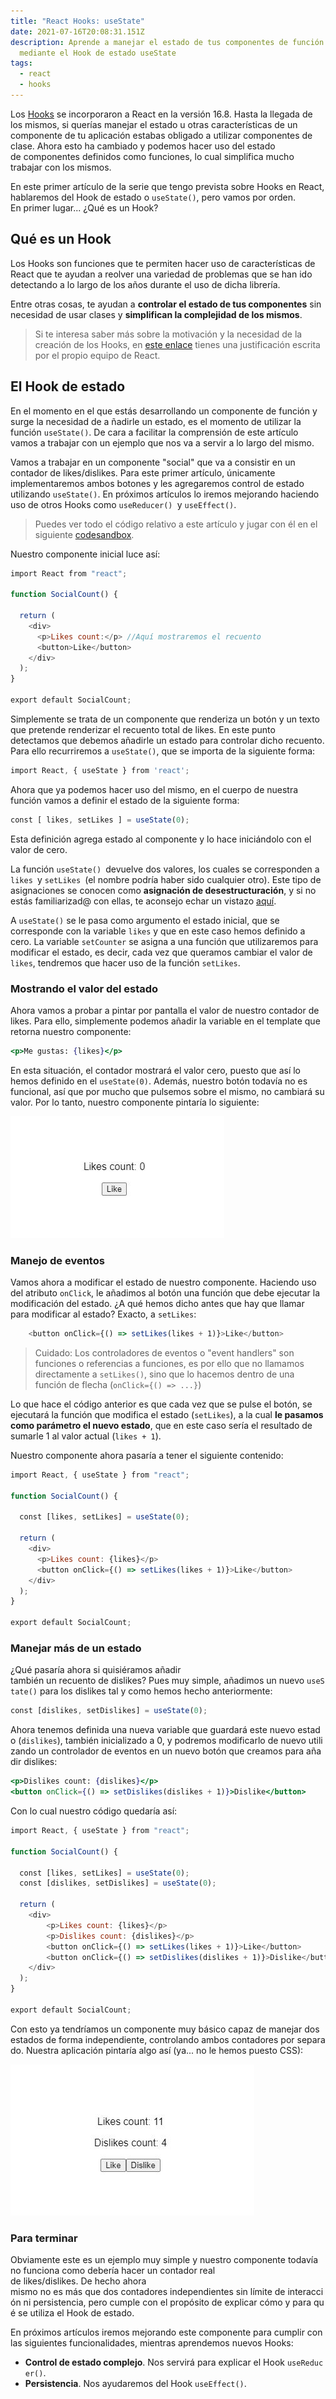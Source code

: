 ```yaml
---
title: "React Hooks: useState"
date: 2021-07-16T20:08:31.151Z
description: Aprende a manejar el estado de tus componentes de función en React
  mediante el Hook de estado useState
tags:
  - react
  - hooks
---
```

Los [Hooks](https://es.reactjs.org/docs/hooks-intro.html) se incorporaron a React en la versión 16.8. Hasta la llegada de los mismos, si querías manejar el estado u otras características de un componente de tu aplicación estabas obligado a utilizar componentes de clase. Ahora esto ha cambiado y podemos hacer uso del estado de componentes definidos como funciones, lo cual simplifica mucho trabajar con los mismos.

En este primer artículo de la serie que tengo prevista sobre Hooks en React, hablaremos del Hook de estado o `useState()`, pero vamos por orden. En primer lugar... ¿Qué es un Hook?

## Qué es un Hook

Los Hooks son funciones que te permiten hacer uso de características de React que te ayudan a reolver una variedad de problemas que se han ido detectando a lo largo de los años durante el uso de dicha librería.

Entre otras cosas, te ayudan a **controlar el estado de tus componentes** sin necesidad de usar clases y **simplifican la complejidad de los mismos**.

> Si te interesa saber más sobre la motivación y la necesidad de la creación de los Hooks, en [este enlace](https://es.reactjs.org/docs/hooks-intro.html#motivation) tienes una justificación escrita por el propio equipo de React.

## El Hook de estado

En el momento en el que estás desarrollando un componente de función y surge la necesidad de a    ñadirle un estado, es el momento de utilizar la función `useState()`. De cara a facilitar la comprensión de este artículo vamos a trabajar con un ejemplo que nos va a servir a lo largo del mismo.

Vamos a trabajar en un componente "social" que va a consistir en un contador de likes/dislikes. Para este primer artículo, únicamente implementaremos ambos botones y les agregaremos control de estado utilizando `useState()`. En próximos artículos lo iremos mejorando haciendo uso de otros Hooks como `useReducer() `y `useEffect()`.

> Puedes ver todo el código relativo a este artículo y jugar con él en el siguiente [codesandbox](https://codesandbox.io/s/wandering-cloud-c4cbn?file=/src/components/LikeButton.js:0-275).

Nuestro componente inicial luce así:

```jsx
import React from "react";

function SocialCount() { 

  return (
    <div> 
      <p>Likes count:</p> //Aquí mostraremos el recuento
      <button>Like</button>
    </div>
  );
}

export default SocialCount;
```

Simplemente se trata de un componente que renderiza un botón y un texto que pretende renderizar el recuento total de likes. En este punto detectamos que debemos añadirle un estado para controlar dicho recuento. Para ello recurriremos a `useState()`, que se importa de la siguiente forma:

```javascript
import React, { useState } from 'react';
```

Ahora que ya podemos hacer uso del mismo, en el cuerpo de nuestra función vamos a definir el estado de la siguiente forma:

```javascript
const [ likes, setLikes ] = useState(0);
```

Esta definición agrega estado al componente y lo hace iniciándolo con el valor de cero. 

La función `useState() `devuelve dos valores, los cuales se corresponden a `likes `y `setLikes `(el nombre podría haber sido cualquier otro). Este tipo de asignaciones se conocen como **asignación de desestructuración**, y si no estás familiarizad@ con ellas, te aconsejo echar un vistazo [aquí](https://developer.mozilla.org/es/docs/Web/JavaScript/Reference/Operators/Destructuring_assignment#descripci%C3%B3n).

A `useState()` se le pasa como argumento el estado inicial, que se corresponde con la variable `likes` y que en este caso hemos definido a cero. La variable `setCounter` se asigna a una función que utilizaremos para modificar el estado, es decir, cada vez que queramos cambiar el valor de `likes`, tendremos que hacer uso de la función `setLikes`.

### Mostrando el valor del estado

Ahora vamos a probar a pintar por pantalla el valor de nuestro contador de likes. Para ello, simplemente podemos añadir la variable en el template que retorna nuestro componente:

```jsx
<p>Me gustas: {likes}</p>
```

En esta situación, el contador mostrará el valor cero, puesto que así lo hemos definido en el `useState(0)`. Además, nuestro botón todavía no es funcional, así que por mucho que pulsemos sobre el mismo, no cambiará su valor. Por lo tanto, nuestro componente pintaría lo siguiente:

![likes count](count-0.jpg "likes count")

### Manejo de eventos

Vamos ahora a modificar el estado de nuestro componente. Haciendo uso del atributo `onClick`, le añadimos al botón una función que debe ejecutar la modificación del estado. ¿A qué hemos dicho antes que hay que llamar para modificar al estado? Exacto, a `setLikes`:

```jsx
    <button onClick={() => setLikes(likes + 1)}>Like</button>
```

>Cuidado: Los controladores de eventos o "event handlers" son funciones o referencias a funciones, es por ello que no llamamos directamente a `setLikes()`, sino que lo hacemos dentro de una función de flecha (`onClick={() => ...}`)

Lo que hace el código anterior es que cada vez que se pulse el botón, se ejecutará la función que modifica el estado (`setLikes`), a la cual **le pasamos como parámetro el nuevo estado**, que en este caso sería el resultado de sumarle 1 al valor actual (`likes + 1`).

Nuestro componente ahora pasaría a tener el siguiente contenido:

```jsx
import React, { useState } from "react";

function SocialCount() {

  const [likes, setLikes] = useState(0);

  return (
    <div>
      <p>Likes count: {likes}</p>
      <button onClick={() => setLikes(likes + 1)}>Like</button>
    </div>
  );
}

export default SocialCount;
```

### Manejar más de un estado

¿Qué pasaría ahora si quisiéramos añadir también un recuento de dislikes? Pues muy simple, añadimos un nuevo `useState()` para los dislikes tal y como hemos hecho anteriormente:

```javascript
const [dislikes, setDislikes] = useState(0);
```

Ahora tenemos definida una nueva variable que guardará este nuevo estado (`dislikes`), también inicializado a 0, y podremos modificarlo de nuevo utilizando un controlador de eventos en un nuevo botón que creamos para añadir dislikes:

```jsx
<p>Dislikes count: {dislikes}</p>
<button onClick={() => setDislikes(dislikes + 1)}>Dislike</button>
```

Con lo cual nuestro código quedaría así:

```jsx
import React, { useState } from "react";

function SocialCount() {

  const [likes, setLikes] = useState(0);
  const [dislikes, setDislikes] = useState(0);

  return (
    <div>
        <p>Likes count: {likes}</p>
        <p>Dislikes count: {dislikes}</p>
        <button onClick={() => setLikes(likes + 1)}>Like</button>
        <button onClick={() => setDislikes(dislikes + 1)}>Dislike</button>
    </div>
  );
}

export default SocialCount;
```

Con esto ya tendríamos un componente muy básico capaz de manejar dos estados de forma independiente, controlando ambos contadores por separado. Nuestra aplicación pintaría algo así (ya... no le hemos puesto CSS):

![likes-dislikes count](likes-dislikes.jpg "likes-dislikes count")

### Para terminar

Obviamente este es un ejemplo muy simple y nuestro componente todavía no funciona como debería hacer un contador real de likes/dislikes. De hecho ahora mismo no es más que dos contadores independientes sin límite de interacción ni persistencia, pero cumple con el propósito de explicar cómo y para qué se utiliza el Hook de estado.

En próximos artículos iremos mejorando este componente para cumplir con las siguientes funcionalidades, mientras aprendemos nuevos Hooks:

* **Control de estado complejo**. Nos servirá para explicar el Hook `useReducer()`.
* **Persistencia**. Nos ayudaremos del Hook `useEffect()`.
